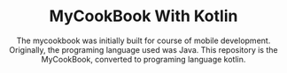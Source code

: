 <h1 style="text-align: center;">MyCookBook With Kotlin</h1>
    <div style="text-align: center;">
        <p>
            The mycookbook was initially built for course of mobile development.
            Originally, the programing language used was Java.
            This repository is the MyCookBook, converted to programing language kotlin.
        </p>
    </div>
